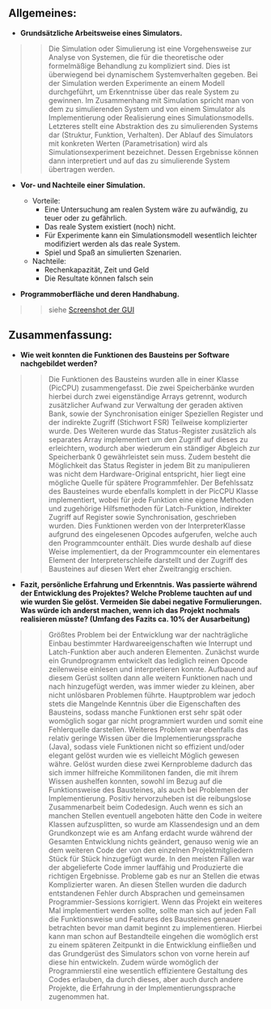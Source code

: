 ## Allgemeines: ##
  * **Grundsätzliche Arbeitsweise eines Simulators.**
> > Die Simulation oder Simulierung ist eine Vorgehensweise zur Analyse von Systemen, die für die theoretische oder formelmäßige Behandlung zu kompliziert sind. Dies ist überwiegend bei dynamischem Systemverhalten gegeben. Bei der Simulation werden Experimente an einem Modell durchgeführt, um Erkenntnisse über das reale System zu gewinnen.
> > Im Zusammenhang mit Simulation spricht man von dem zu simulierenden System und von einem Simulator als Implementierung oder Realisierung eines Simulationsmodells. Letzteres stellt eine Abstraktion des zu simulierenden Systems dar (Struktur, Funktion, Verhalten). Der Ablauf des Simulators mit konkreten Werten (Parametrisation) wird als Simulationsexperiment bezeichnet. Dessen Ergebnisse können dann interpretiert und auf das zu simulierende System übertragen werden.

  * **Vor- und Nachteile einer Simulation.**
    * Vorteile:
      * Eine Untersuchung am realen System wäre zu aufwändig, zu teuer oder zu gefährlich.
      * Das reale System existiert (noch) nicht.
      * Für Experimente kann ein Simulationsmodell wesentlich leichter modifiziert werden als das reale System.
      * Spiel und Spaß an simulierten Szenarien.
    * Nachteile:
      * Rechenkapazität, Zeit und Geld
      * Die Resultate können falsch sein

  * **Programmoberfläche und deren Handhabung.**
> > siehe [Screenshot der GUI](http://code.google.com/p/pic-simulator/wiki/screenshotgui)

## Zusammenfassung: ##
  * **Wie weit konnten die Funktionen des Bausteins per Software nachgebildet werden?**
> > Die Funktionen des Bausteins wurden alle in einer Klasse (PicCPU) zusammengefasst. Die zwei Speicherbänke wurden hierbei durch zwei eigenständige Arrays getrennt, wodurch zusätzlicher Aufwand zur Verwaltung der geraden aktiven Bank, sowie der Synchronisation einiger Speziellen Register und der indirekte Zugriff (Stichwort FSR) Teilweise komplizierter wurde. Des Weiteren wurde das Status-Register zusätzlich als separates Array implementiert um den Zugriff auf dieses zu erleichtern, wodurch aber wiederum ein ständiger Abgleich zur Speicherbank 0 gewährleistet sein muss. Zudem besteht die Möglichkeit das Status Register in jedem Bit zu manipulieren was nicht dem Hardware-Original entspricht, hier liegt eine mögliche Quelle für spätere Programmfehler. Der Befehlssatz des Bausteines wurde ebenfalls komplett in der PicCPU Klasse implementiert, wobei für jede Funktion eine eigene Methoden und zugehörige Hilfsmethoden für Latch-Funktion, indirekter Zugriff auf Register sowie Synchronisation, geschrieben wurden. Dies Funktionen werden von der InterpreterKlasse aufgrund des eingelesenen Opcodes aufgerufen, welche auch den Programmcounter enthält. Dies wurde deshalb auf diese Weise implementiert, da der Programmcounter ein elementares Element der Interpreterschleife darstellt und der Zugriff des Bausteines auf diesen Wert eher Zweitrangig erschien.
  * **Fazit, persönliche Erfahrung und Erkenntnis. Was passierte während der Entwicklung des Projektes? Welche Probleme tauchten auf und wie wurden Sie gelöst. Vermeiden Sie dabei negative Formulierungen. Was würde ich anderst machen, wenn ich das Projekt nochmals realisieren müsste? (Umfang des Fazits ca. 10% der Ausarbeitung)**
> > Größtes Problem bei der Entwicklung war der nachträgliche Einbau bestimmter Hardwareeigenschaften wie Interrupt und Latch-Funktion aber auch anderen Elementen. Zunächst wurde ein Grundprogramm entwickelt das lediglich reinen Opcode zeilenweise einlesen und interpretieren konnte. Aufbauend auf diesem Gerüst sollten dann alle weitern Funktionen nach und nach hinzugefügt werden, was immer wieder zu kleinen, aber nicht unlösbaren Problemen führte. Hauptproblem war jedoch stets  die Mangelnde Kenntnis über die Eigenschaften des Bausteins, sodass manche Funktionen erst sehr spät oder womöglich sogar gar nicht programmiert wurden und somit eine Fehlerquelle darstellen. Weiteres Problem war ebenfalls das relativ geringe Wissen über die Implementierungssprache (Java), sodass viele Funktionen nicht so effizient und/oder elegant gelöst wurden wie es vielleicht Möglich gewesen währe. Gelöst wurden diese zwei Kernprobleme dadurch das sich immer hilfreiche Kommilitonen fanden, die mit ihrem Wissen aushelfen konnten, sowohl im Bezug auf die Funktionsweise des Bausteines, als auch bei Problemen der Implementierung. Positiv hervorzuheben ist die reibungslose Zusammenarbeit beim Codedesign. Auch wenn es sich an manchen Stellen eventuell angeboten hätte den Code in weitere Klassen aufzusplitten, so wurde am Klassendesign und an dem Grundkonzept wie es am Anfang erdacht wurde während der Gesamten Entwicklung nichts geändert, genauso wenig wie an dem weiteren Code der von den einzelnen Projektmitgliedern Stück für Stück hinzugefügt wurde. In den meisten Fällen war der abgelieferte Code immer lauffähig und Produzierte die richtigen Ergebnisse. Probleme gab es nur an Stellen die etwas Komplizierter waren. An diesen Stellen wurden die dadurch entstandenen Fehler durch Absprachen und gemeinsamen Programmier-Sessions korrigiert.
> > Wenn das Projekt ein weiteres Mal implementiert werden sollte, sollte man sich auf jeden Fall die Funktionsweise und Features des Bausteines genauer betrachten bevor man damit beginnt zu implementieren. Hierbei kann man schon auf Bestandteile eingehen die womöglich erst zu einem späteren Zeitpunkt in die Entwicklung einfließen und das Grundgerüst des Simulators schon von vorne herein auf diese hin entwickeln. Zudem würde womöglich der Programmierstil eine wesentlich effizientere Gestaltung des Codes erlauben, da durch dieses, aber auch durch andere Projekte, die Erfahrung in der Implementierungssprache zugenommen hat.